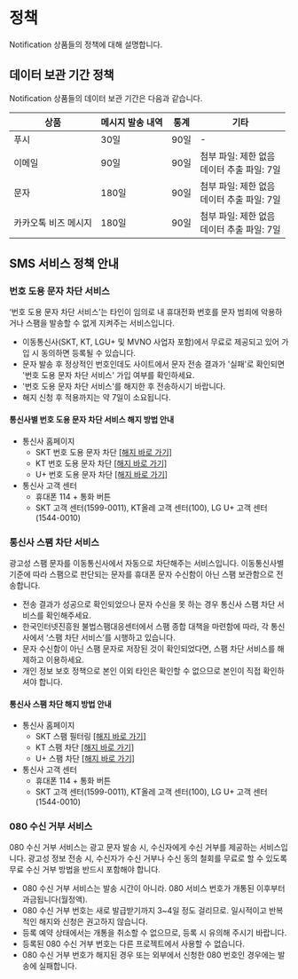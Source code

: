 
# 정책
Notification 상품들의 정책에 대해 설명합니다.

## 데이터 보관 기간 정책
Notification 상품들의 데이터 보관 기간은 다음과 같습니다. 

| 상품 | 메시지 발송 내역 | 통계 | 기타 |
| - | - | - | - |
| 푸시 | 30일 | 90일 | - |
| 이메일 | 90일 | 90일 | 첨부 파일: 제한 없음<br>데이터 추출 파일: 7일 |
| 문자 | 180일 | 90일 | 첨부 파일: 제한 없음<br>데이터 추출 파일: 7일 |
| 카카오톡 비즈 메시지 | 180일 | 90일 | 첨부 파일: 제한 없음<br>데이터 추출 파일: 7일 |


## SMS 서비스 정책 안내
### 번호 도용 문자 차단 서비스
‘번호 도용 문자 차단 서비스’는 타인이 임의로 내 휴대전화 번호를 문자 범죄에 악용하거나 스팸을 발송할 수 없게 지켜주는 서비스입니다.

- 이동통신사(SKT, KT, LGU+ 및 MVNO 사업자 포함)에서 무료로 제공되고 있어 가입 시 동의하면 등록될 수 있습니다.
- 문자 발송 후 정상적인 번호인데도 사이트에서 문자 전송 결과가 '실패'로 확인되면 '번호 도용 문자 차단 서비스' 가입 여부를 확인하세요.
- '번호 도용 문자 차단 서비스'를 해지한 후 전송하시기 바랍니다.
- 해지 신청 후 적용까지는 약 7일이 소요됩니다.

#### 통신사별 번호 도용 문자 차단 서비스 해지 방법 안내
- 통신사 홈페이지
    - SKT 번호 도용 문자 차단 <a href="http://www.tworld.co.kr/normal.do?serviceId=S_PROD2001&viewId=V_PROD7070&prod_id=NA00004406&uCode=u1_2" target="_blank">[해지 바로 가기]</a>
    - KT 번호 도용 문자 차단 <a href="https://product.kt.com/wDic/productDetail.do?ItemCode=1047" target="_blank">[해지 바로 가기]</a>
    - U+ 번호 도용 문자 차단 <a href="http://www.uplus.co.kr/css/pord/cosv/cosv/RetrievePsMbSDmsgInfo.hpi?catgCd=50501&prodCdKey=LRZ0002297" target="_blank">[해지 바로 가기]</a>
- 통신사 고객 센터
    - 휴대폰 114 + 통화 버튼
    - SKT 고객 센터(1599-0011), KT올레 고객 센터(100), LG U+ 고객 센터(1544-0010)

### 통신사 스팸 차단 서비스
광고성 스팸 문자를 이동통신사에서 자동으로 차단해주는 서비스입니다. 이동통신사별 기준에 따라 스팸으로 판단되는 문자를 휴대폰 문자 수신함이 아닌 스팸 보관함으로 전송합니다.

- 전송 결과가 성공으로 확인되었으나 문자 수신을 못 하는 경우 통신사 스팸 차단 서비스를 확인해주세요.
- 한국인터넷진흥원 불법스팸대응센터에서 스팸 종합 대책을 마련함에 따라, 각 통신사에서 ‘스팸 차단 서비스’를 시행하고 있습니다.
- 문자 수신함이 아닌 스팸 문자로 저장된 것이 확인되었다면, 스팸 차단 서비스를 해제하고 이용하세요.
- 개인 정보 보호 정책으로 본인 이외 타인은 확인할 수 없으므로 본인이 직접 확인하셔야 합니다.

#### 통신사 스팸 차단 해지 방법 안내
- 통신사 홈페이지
    - SKT 스팸 필터링  <a href="http://www.tworld.co.kr/normal.do?serviceId=S_PROD2001&viewId=V_PROD7070&prod_id=NA00002121&uCode=u1_2" target="_blank">[해지 바로 가기]</a>
    - KT 스팸 차단 <a href="https://product.kt.com/wDic/productDetail.do?ItemCode=479" target="_blank">[해지 바로 가기]</a>
    - U+ 스팸 차단 <a href="http://www.uplus.co.kr/css/pord/cosv/cosv/RetrievePsMbSDmsgInfo.hpi?catgCd=51436&prodCdKey=LRZ0000277&mid=315" target="_blank">[해지 바로 가기]</a>
- 통신사 고객 센터
    - 휴대폰 114 + 통화 버튼
    - SKT 고객 센터(1599-0011), KT올레 고객 센터(100), LG U+ 고객 센터(1544-0010)

### 080 수신 거부 서비스
080 수신 거부 서비스는 광고 문자 발송 시, 수신자에게 수신 거부를 제공하는 서비스입니다. 광고성 정보 전송 시, 수신자가 수신 거부나 수신 동의 철회를 무료로 할 수 있도록 무료 수신 거부 방법을 반드시 포함해야 합니다.

- 080 수신 거부 서비스는 발송 시간이 아니라. 080 서비스 번호가 개통된 이후부터 과금됩니다(월정액).
- 080 수신 거부 번호는 새로 발급받기까지 3~4일 정도 걸리므로. 일시적이고 반복적인 해지와 신청은 권고하지 않습니다.
- 등록 예약 상태에서는 개통을 취소할 수 없으므로, 등록 시 유의해 주시기 바랍니다.
- 등록된 080 수신 거부 번호는 다른 프로젝트에서 사용할 수 없습니다.
- 080 수신 거부 번호가 해지된 경우 또는 외부에서 신청한 080 번호인 경우에는 발송에 실패합니다.
